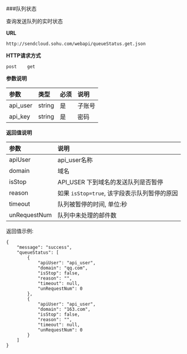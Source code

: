 
###队列状态

查询发送队列的实时状态    

**URL**    
```
http://sendcloud.sohu.com/webapi/queueStatus.get.json
```    
    
**HTTP请求方式**    
```
post    get
```
    
**参数说明**    
    
|参数|类型|必须|说明|
|:---|:---|:---|:---|
|api_user|string|是|子账号|
|api_key|string|是|密码|
    
**返回值说明**    

|参数|说明|
|:---|:---|
|apiUser|api_user名称|
|domain|域名|
|isStop|API_USER 下到域名的发送队列是否暂停|
|reason|如果 `isStop=true`, 该字段表示队列暂停的原因|
|timeout|队列被暂停的时间, 单位:秒|
|unRequestNum|队列中未处理的邮件数|
    
返回值示例:
```  
{
    "message": "success",
    "queueStatus": [
        {
            "apiUser": "api_user",
            "domain": "qq.com",
            "isStop": false,
            "reason": "",
            "timeout": null,
            "unRequestNum": 0
        },
        {
            "apiUser": "api_user",
            "domain": "163.com",
            "isStop": false,
            "reason": "",
            "timeout": null,
            "unRequestNum": 0
        }
    ]
}
```
